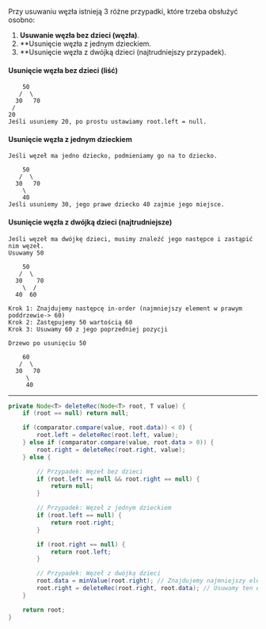 Przy usuwaniu węzła istnieją 3 różne przypadki, które trzeba obsłużyć osobno:
1. **Usuwanie węzła bez dzieci (węzła)**.
2. **Usunięcie węzła z jednym dzieckiem.
3. **Usunięcie węzła z dwójką dzieci (najtrudniejszy przypadek).


#### Usunięcie węzła bez dzieci (liść)
```
    50
   /  \
  30   70
 /  
20   
Jeśli usuniemy 20, po prostu ustawiamy root.left = null.
```

#### Usunięcie węzła z jednym dzieckiem
```
Jeśli węzeł ma jedno dziecko, podmieniamy go na to dziecko.

    50
   /  \
  30   70
    \
    40
Jeśli usuniemy 30, jego prawe dziecko 40 zajmie jego miejsce.
```

#### Usunięcie węzła z dwójką dzieci (najtrudniejsze)
```
Jeśli węzeł ma dwójkę dzieci, musimy znaleźć jego następce i zastąpić nim węzeł.
Usuwamy 50

    50
   /  \
  30    70
    \  /
  40  60

Krok 1: Znajdujemy następcę in-order (najmniejszy element w prawym poddrzewie-> 60)
Krok 2: Zastępujemy 50 wartością 60
Krok 3: Usuwamy 60 z jego poprzedniej pozycji

Drzewo po usunięciu 50

    60
   /  \
  30   70
     \
     40

```

---
```java
private Node<T> deleteRec(Node<T> root, T value) {
	if (root == null) return null;

	if (comparator.compare(value, root.data)) < 0) {
		root.left = deleteRec(root.left, value);
	} else if (comparator.compare(value, root.data > 0)) {
		root.right = deleteRec(root.right, value);
	} else {

		// Przypadek: Węzeł bez dzieci
		if (root.left == null && root.right == null) {
			return null;
		}

		// Przypadek: Węzeł z jednym dzieckiem
		if (root.left == null) {
			return root.right;
		}

		if (root.right == null) {
			return root.left;
		}

		// Przypadek: Węzeł z dwójką dzieci
		root.data = minValue(root.right); // Znajdujemy najmniejszy element w prawym poddrzewie
		root.right = deleteRec(root.right, root.data); // Usuwamy ten element
	}

	return root;
}
```